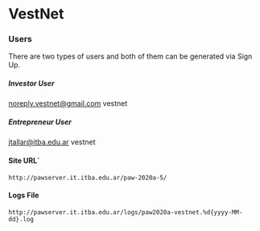 # VestNet

### Users
There are two types of users and both of them can be generated via Sign Up.
##### Investor User
noreply.vestnet@gmail.com
vestnet
##### Entrepreneur User
jtallar@itba.edu.ar
vestnet

#### Site URL`
`http://pawserver.it.itba.edu.ar/paw-2020a-5/`
#### Logs File
`http://pawserver.it.itba.edu.ar/logs/paw2020a-vestnet.%d{yyyy-MM-dd}.log`
